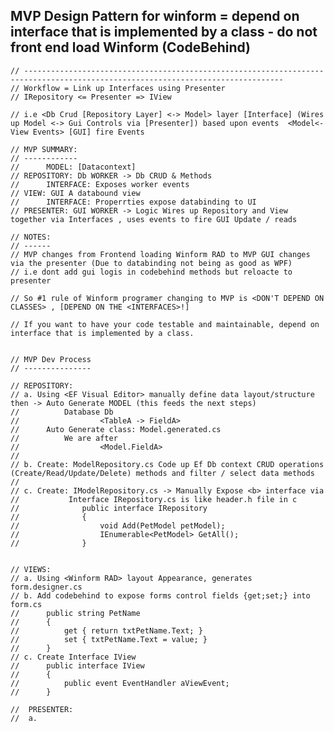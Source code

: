  ## MVP Design Pattern for winform = depend on interface that is implemented by a class - do not front end load Winform (CodeBehind)
    // --------------------------------------------------------------------------------------------------------------------------------
    // Workflow = Link up Interfaces using Presenter
    // IRepository <= Presenter => IView

    // i.e <Db Crud [Repository Layer] <-> Model> layer [Interface] (Wires up Model <-> Gui Controls via [Presenter]) based upon events  <Model<-View Events> [GUI] fire Events

    // MVP SUMMARY:
    // ------------
    //      MODEL: [Datacontext] 
    // REPOSITORY: Db WORKER -> Db CRUD & Methods
    //      INTERFACE: Exposes worker events 
    // VIEW: GUI A databound view
    //      INTERFACE: Properrties expose databinding to UI
    // PRESENTER: GUI WORKER -> Logic Wires up Repository and View together via Interfaces , uses events to fire GUI Update / reads 

    // NOTES:
    // ------
    // MVP changes from Frontend loading Winform RAD to MVP GUI changes via the presenter (Due to databinding not being as good as WPF)
    // i.e dont add gui logis in codebehind methods but reloacte to presenter

    // So #1 rule of Winform programer changing to MVP is <DON'T DEPEND ON CLASSES> , [DEPEND ON THE <INTERFACES>!]

    // If you want to have your code testable and maintainable, depend on interface that is implemented by a class.


    // MVP Dev Process
    // ---------------

    // REPOSITORY:
    // a. Using <EF Visual Editor> manually define data layout/structure then -> Auto Generate MODEL (this feeds the next steps)
    //          Database Db
    //                  <TableA -> FieldA>
    //      Auto Generate class: Model.generated.cs
    //          We are after
    //                  <Model.FieldA>
    //
    // b. Create: ModelRepository.cs Code up Ef Db context CRUD operations (Create/Read/Update/Delete) methods and filter / select data methods
    //          
    // c. Create: IModelRepository.cs -> Manually Expose <b> interface via
    //           Interface IRepository.cs is like header.h file in c
    //              public interface IRepository
    //              {
    //                  void Add(PetModel petModel);
    //                  IEnumerable<PetModel> GetAll();
    //              }   


    // VIEWS:
    // a. Using <Winform RAD> layout Appearance, generates form.designer.cs
    // b. Add codebehind to expose forms control fields {get;set;} into form.cs
    //      public string PetName
    //      {
    //          get { return txtPetName.Text; }
    //          set { txtPetName.Text = value; }
    //      }
    // c. Create Interface IView 
    //      public interface IView
    //      {
    //          public event EventHandler aViewEvent;
    //      }   

    //  PRESENTER: 
    //  a.
